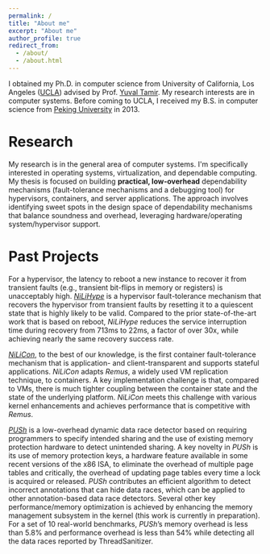 ```yaml
---
permalink: /
title: "About me"
excerpt: "About me"
author_profile: true
redirect_from: 
  - /about/
  - /about.html
---
```

I obtained my Ph.D. in computer science from University of California, Los Angeles ([UCLA](https://www.ucla.edu/)) advised by Prof. [Yuval Tamir](http://web.cs.ucla.edu/~tamir/). My research interests are in computer systems. Before coming to UCLA, I received my B.S. in computer science from [Peking University](https://www.pku.edu.cn/) in 2013.

Research
======
My research is in the general area of computer systems. I'm specifically interested in operating systems, virtualization, and dependable computing. My thesis is focused on building **practical, low-overhead** dependability mechanisms (fault-tolerance mechanisms and a debugging tool) for hypervisors, containers, and server applications. The approach involves identifying sweet spots in the design space of dependability mechanisms that balance soundness and overhead, leveraging hardware/operating system/hypervisor support.


Past Projects 
======
For a hypervisor, the latency to reboot a new instance to recover it from transient faults (e.g., transient bit-flips in memory or registers) is unacceptably high. [*NiLiHype*](/files/dsn18.pdf) is a hypervisor fault-tolerance mechanism that recovers the hypervisor from transient faults by resetting it to a quiescent state that is highly likely to be valid. Compared to the prior state-of-the-art work that is based on reboot, *NiLiHype* reduces the service interruption time during recovery from 713ms to 22ms, a factor of over 30x, while achieving nearly the same recovery success rate.


[*NiLiCon*](/files/ipdps20.pdf), to the best of our knowledge, is the first container fault-tolerance mechanism that is application- and client-transparent and supports stateful applications. *NiLiCon* adapts *Remus*, a widely used VM replication technique, to containers. A key implementation challenge is that, compared to VMs, there is much tighter coupling between the container state and the state of the underlying platform. *NiLiCon* meets this challenge with various kernel enhancements and achieves performance that is competitive with *Remus*. 

[*PUSh*](/files/micro19.pdf) is a low-overhead dynamic data race detector based on requiring programmers to specify intended sharing and the use of existing memory protection hardware to detect unintended sharing. A key novelty in *PUSh* is its use of memory protection keys, a hardware feature available in some recent versions of the x86 ISA, to eliminate the overhead of multiple page tables and critically, the overhead of updating page tables every time a lock is acquired or released. *PUSh* contributes an efficient algorithm to detect incorrect annotations that can hide data races, which can be applied to other annotation-based data race detectors. Several other key performance/memory optimization is achieved by enhancing the memory management subsystem in the kernel (this work is currently in preparation). For a set of 10 real-world benchmarks, *PUSh*’s memory overhead is less than 5.8% and performance overhead is less than 54% while detecting all the data races reported by ThreadSanitizer.






